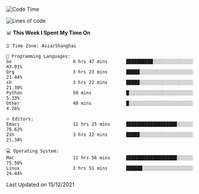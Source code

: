 <!--START_SECTION:waka-->
![Code Time](http://img.shields.io/badge/Code%20Time-486%20hrs-blue)

![Lines of code](https://img.shields.io/badge/From%20Hello%20World%20I%27ve%20Written-22%20Thousand%20lines%20of%20code-blue)

📊 **This Week I Spent My Time On** 

```text
⌚︎ Time Zone: Asia/Shanghai

💬 Programming Languages: 
Go                       6 hrs 47 mins       ██████████░░░░░░░░░░░░░░░   43.01% 
Org                      3 hrs 23 mins       █████░░░░░░░░░░░░░░░░░░░░   21.44% 
sh                       3 hrs 22 mins       █████░░░░░░░░░░░░░░░░░░░░   21.38% 
Python                   50 mins             █░░░░░░░░░░░░░░░░░░░░░░░░   5.33% 
Other                    40 mins             █░░░░░░░░░░░░░░░░░░░░░░░░   4.26%

🔥 Editors: 
Emacs                    12 hrs 25 mins      ███████████████████░░░░░░   78.62% 
Zsh                      3 hrs 22 mins       █████░░░░░░░░░░░░░░░░░░░░   21.38%

💻 Operating System: 
Mac                      11 hrs 56 mins      ███████████████████░░░░░░   75.56% 
Linux                    3 hrs 51 mins       ██████░░░░░░░░░░░░░░░░░░░   24.44%

```


 Last Updated on 15/12/2021
<!--END_SECTION:waka-->
